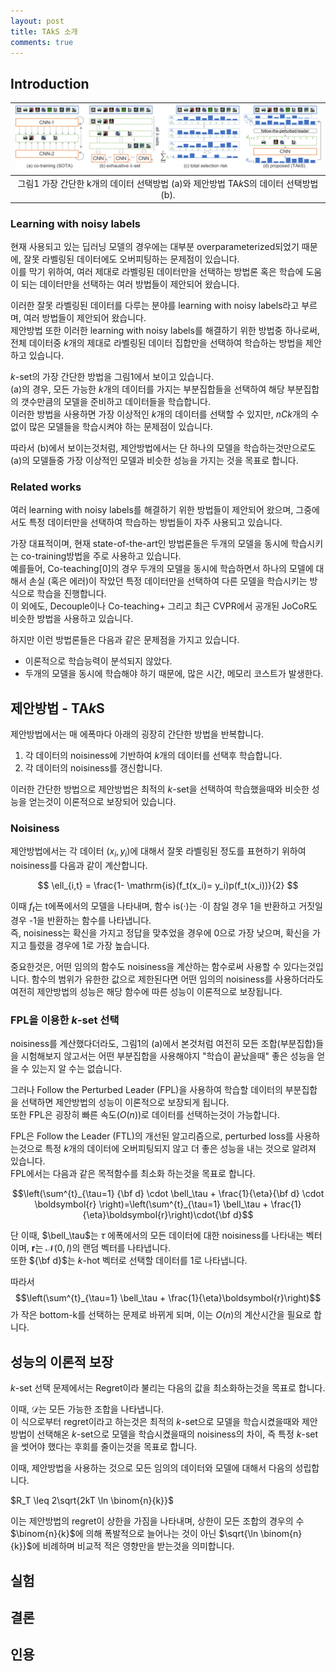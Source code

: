 ```yaml
---
layout: post
title: TAkS 소개
comments: true
---
```


## Introduction

| ![그림1](https://raw.githubusercontent.com/songheony/TAkS/master/assets/Fig1.png) | 
|:--:| 
| 그림1 가장 간단한 k개의 데이터 선택방법 (a)와 제안방법 TA$k$S의 데이터 선택방법 (b).  |

### Learning with noisy labels

현재 사용되고 있는 딥러닝 모델의 경우에는 대부분 overparameterized되었기 때문에, 잘못 라벨링된 데이터에도 오버피팅하는 문제점이 있습니다.  
이를 막기 위하여, 여러 제대로 라벨링된 데이터만을 선택하는 방법론 혹은 학습에 도움이 되는 데이터만을 선택하는 여러 방법들이 제안되어 왔습니다.

이러한 잘못 라벨링된 데이터를 다루는 분야를 learning with noisy labels라고 부르며, 여러 방법들이 제안되어 왔습니다.  
제안방법 또한 이러한 learning with noisy labels를 해결하기 위한 방법중 하나로써, 전체 데이터중 $k$개의 제대로 라벨링된 데이터 집합만을 선택하여 학습하는 방법을 제안하고 있습니다. 

$k$-set의 가장 간단한 방법을 그림1에서 보이고 있습니다.  
(a)의 경우, 모든 가능한 $k$개의 데이터를 가지는 부분집합들을 선택하여 해당 부분집합의 갯수만큼의 모델을 준비하고 데이터들을 학습합니다.  
이러한 방법을 사용하면 가장 이상적인 $k$개의 데이터를 선택할 수 있지만, $nCk$개의 수없이 많은 모델들을 학습시켜야 하는 문제점이 있습니다.

따라서 (b)에서 보이는것처럼, 제안방법에서는 단 하나의 모델을 학습하는것만으로도 (a)의 모델들중 가장 이상적인 모델과 비슷한 성능을 가지는 것을 목표로 합니다.

### Related works

여러 learning with noisy labels를 해결하기 위한 방법들이 제안되어 왔으며, 그중에서도 특정 데이터만을 선택하여 학습하는 방법들이 자주 사용되고 있습니다.

가장 대표적이며, 현재 state-of-the-art인 방법론들은 두개의 모델을 동시에 학습시키는 co-training방법을 주로 사용하고 있습니다.  
예를들어, Co-teaching[0]의 경우 두개의 모델을 동시에 학습하면서 하나의 모델에 대해서 손실 (혹은 에러)이 작았던 특정 데이터만을 선택하여 다른 모델을 학습시키는 방식으로 학습을 진행합니다.  
이 외에도, Decouple이나 Co-teaching+ 그리고 최근 CVPR에서 공개된 JoCoR도 비슷한 방법을 사용하고 있습니다.

하지만 이런 방법론들은 다음과 같은 문제점을 가지고 있습니다. 

* 이론적으로 학습능력이 분석되지 않았다.
* 두개의 모델을 동시에 학습해야 하기 때문에, 많은 시간, 메모리 코스트가 발생한다.

## 제안방법 - TA$k$S

제안방법에서는 매 에폭마다 아래의 굉장히 간단한 방법을 반복합니다.

1. 각 데이터의 noisiness에 기반하여 $k$개의 데이터를 선택후 학습합니다.
2. 각 데이터의 noisiness를 갱신합니다.

이러한 간단한 방법으로 제안방법은 최적의 $k$-set을 선택하여 학습했을때와 비슷한 성능을 얻는것이 이론적으로 보장되어 있습니다.

### Noisiness

제안방법에서는 각 데이터 $(x_i, y_i)$에 대해서 잘못 라벨링된 정도를 표현하기 위하여 noisiness를 다음과 같이 계산합니다.

$$ \ell_{i,t} = \frac{1- \mathrm{is}(f_t(x_i)= y_i)p(f_t(x_i))}{2} $$

이때 $f_t$는 t에폭에서의 모델을 나타내며, 함수 $\mathrm{is}(\cdot)$는 $\cdot$이 참일 경우 1을 반환하고 거짓일 경우 -1을 반환하는 함수를 나타냅니다.  
즉, noisiness는 확신을 가지고 정답을 맞추었을 경우에 0으로 가장 낮으며, 확신을 가지고 틀렸을 경우에 1로 가장 높습니다.

중요한것은, 어떤 임의의 함수도 noisiness을 계산하는 함수로써 사용할 수 있다는것입니다. 함수의 범위가 유한한 값으로 제한된다면 어떤 임의의 noisiness를 사용하더라도 여전히 제안방법의 성능은 해당 함수에 따른 성능이 이론적으로 보장됩니다.

### FPL을 이용한 $k$-set 선택

noisiness를 계산했다더라도, 그림1의 (a)에서 본것처럼 여전히 모든 조합(부분집합)들을 시험해보지 않고서는 어떤 부분집합을 사용해야지 "학습이 끝났을때" 좋은 성능을 얻을 수 있는지 알 수는 없습니다.

그러나 Follow the Perturbed Leader (FPL)을 사용하여 학습할 데이터의 부분집합을 선택하면 제안방법의 성능이 이론적으로 보장되게 됩니다.  
또한 FPL은 굉장히 빠른 속도($O(n)$)로 데이터를 선택하는것이 가능합니다.  

FPL은 Follow the Leader (FTL)의 개선된 알고리즘으로, perturbed loss를 사용하는것으로 특정 $k$개의 데이터에 오버피팅되지 않고 더 좋은 성능을 내는 것으로 알려져 있습니다.  
FPL에서는 다음과 같은 목적함수를 최소화 하는것을 목표로 합니다.

$$\left(\sum^{t}_{\tau=1} {\bf d} \cdot \bell_\tau + \frac{1}{\eta}{\bf d} \cdot \boldsymbol{r}  \right)=\left(\sum^{t}_{\tau=1} \bell_\tau + \frac{1}{\eta}\boldsymbol{r}\right)\cdot{\bf d}$$

단 이때, $\bell_\tau$는 $\tau$ 에폭에서의 모든 데이터에 대한 noisiness를 나타내는 벡터이며, $\boldsymbol{r}$는 $\mathcal{N}(0,I)$의 랜덤 벡터를 나타냅니다.  
또한 ${\bf d}$는 $k$-hot 벡터로 선택할 데이터를 1로 나타냅니다.  

따라서 $$\left(\sum^{t}_{\tau=1} \bell_\tau + \frac{1}{\eta}\boldsymbol{r}\right)$$ 가 작은 bottom-k를 선택하는 문제로 바뀌게 되며, 이는 $O(n)$의 계산시간을 필요로 합니다.

## 성능의 이론적 보장

$k$-set 선택 문제에서는 Regret이라 불리는 다음의 값을 최소화하는것을 목표로 합니다.

<!-- $$R_T = \sum_{t=1}^T {\bf d}_t \cdot \bell_t - \min_{{\bf d} \in \mathcal{D}} \sum_{t=1}^T {\bf d} \cdot \bell_t$$ -->

이때, $\mathcal{D}$는 모든 가능한 조합을 나타냅니다.  
이 식으로부터 regret이라고 하는것은 최적의 $k$-set으로 모델을 학습시켰을때와 제안방법이 선택해온 $k$-set으로 모델을 학습시켰을때의 noisiness의 차이, 즉 특정 $k$-set을 썻어야 했다는 후회를 줄이는것을 목표로 합니다.

이때, 제안방법을 사용하는 것으로 모든 임의의 데이터와 모델에 대해서 다음의 성립합니다.

$R_T \leq 2\sqrt{2kT \ln \binom{n}{k}}$

이는 제안방법의 regret이 상한을 가짐을 나타내며, 상한이 모든 조합의 경우의 수 $\binom{n}{k}$에 의해 폭발적으로 늘어나는 것이 아닌 $\sqrt{\ln \binom{n}{k}}$에 비례하며 비교적 적은 영향만을 받는것을 의미합니다.

## 실험

## 결론

## 인용
